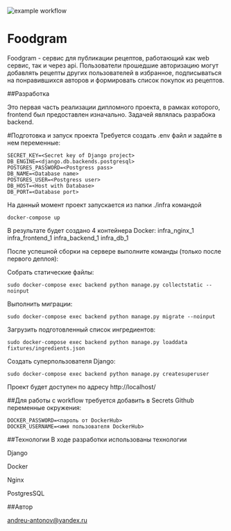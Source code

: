 ![example workflow](https://github.com/Andrey-oss-ai/foodgram-project-react/actions/workflows/foodgram_workflow.yml/badge.svg) 

# Foodgram

Foodgram - сервис для публикации рецептов, работающий как web сервис, 
так и через api. Пользователи прошедшие авторизацию могут добавлять 
рецепты других пользователей в избранное, подписываться на понравившихся
авторов и формировать список покупок из рецептов.

##Разработка

Это первая часть реализации дипломного проекта, в рамках которого, frontend был
предоставлен изначально. Задачей являлась разрабока backend.

#Подготовка и запуск проекта
Требуется создать .env файл и задайте в нем переменные: 
```
SECRET_KEY=<Secret key of Django project>
DB_ENGINE=<django.db.backends.postgresql>
POSTGRES_PASSWORD=<Postgress pass>
DB_NAME=<Database name>
POSTGRES_USER=<Postgress user>
DB_HOST=<Host with Database>
DB_PORT=<Database port>
```
На данный момент проект запускается из папки ./infra командой
```
docker-compose up
```
В результате будет создано 4 контейнера Docker:
infra_nginx_1
infra_frontend_1
infra_backend_1
infra_db_1

После успешной сборки на сервере выполните команды
(только после первого деплоя):

Собрать статические файлы:
```
sudo docker-compose exec backend python manage.py collectstatic --noinput
```
Выполнить миграции:
```
sudo docker-compose exec backend python manage.py migrate --noinput
```
Загрузить подготовленный список ингредиентов:
```
sudo docker-compose exec backend python manage.py loaddata fixtures/ingredients.json
```
Создать суперпользователя Django:
```
sudo docker-compose exec backend python manage.py createsuperuser
```
Проект будет доступен по адресу http://localhost/

##Для работы с workflow требуется добавить в Secrets Github переменные окружения:
```
DOCKER_PASSWORD=<пароль от DockerHub>
DOCKER_USERNAME=<имя пользователя DockerHub>
```

##Технологии
В ходе разработки использованы технологии

Django

Docker

Nginx

PostgresSQL

##Автор

andreu-antonov@yandex.ru


